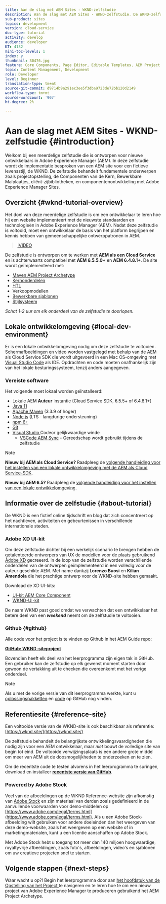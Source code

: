 ```yaml
---
title: Aan de slag met AEM Sites - WKND-zelfstudie
description: Aan de slag met AEM Sites - WKND-zelfstudie. De WKND-zelfstudie is een meerdelige zelfstudie die is ontworpen voor ontwikkelaars die nog geen ervaring hebben met Adobe Experience Manager. De zelfstudie doorloopt de implementatie van een AEM site voor een fictieve levensstijl, de WKND. De zelfstudie behandelt fundamentele onderwerpen zoals projectopstelling, gemaakte archetypes, de Componenten van de Kern, Bewerkbare Malplaatjes, cliëntbibliotheken, en componentenontwikkeling.
sub-product: sites
topics: development
version: cloud-service
doc-type: tutorial
activity: develop
audience: developer
KT: 4132
mini-toc-levels: 1
index: y
thumbnail: 30476.jpg
feature: Core Components, Page Editor, Editable Templates, AEM Project Archetype
topic: Content Management, Development
role: Developer
level: Beginner
translation-type: tm+mt
source-git-commit: d9714b9a291ec3ee5f3dba9723de72bb120d2149
workflow-type: tm+mt
source-wordcount: '907'
ht-degree: 2%

---
```



# Aan de slag met AEM Sites - WKND-zelfstudie {#introduction}

Welkom bij een meerdelige zelfstudie die is ontworpen voor nieuwe ontwikkelaars in Adobe Experience Manager (AEM). In deze zelfstudie wordt de implementatie besproken van een AEM site voor een fictieve levensstijl, de WKND. De zelfstudie behandelt fundamentele onderwerpen zoals projectopstelling, de Componenten van de Kern, Bewerkbare Malplaatjes, cliënt-zijbibliotheken, en componentenontwikkeling met Adobe Experience Manager Sites.

## Overzicht {#wknd-tutorial-overview}

Het doel van deze meerdelige zelfstudie is om een ontwikkelaar te leren hoe hij een website implementeert met de nieuwste standaarden en technologieën in Adobe Experience Manager (AEM). Nadat deze zelfstudie is voltooid, moet een ontwikkelaar de basis van het platform begrijpen en kennis hebben van gemeenschappelijke ontwerppatronen in AEM.

>[!VIDEO](https://video.tv.adobe.com/v/30476?quality=12&learn=on)

De zelfstudie is ontworpen om te werken met **AEM als een Cloud Service** en is achterwaarts compatibel met **AEM 6.5.5.0+** en **AEM 6.4.8.1+**. De site wordt geïmplementeerd met:

* [Maven AEM Project Archetype](https://docs.adobe.com/content/help/en/experience-manager-core-components/using/developing/archetype/overview.html)
* [Kernonderdelen](https://docs.adobe.com/content/help/en/experience-manager-core-components/using/introduction.html)
* [HTL](https://docs.adobe.com/content/help/en/experience-manager-htl/using/getting-started/getting-started.html)
* Verkoopmodellen
* [Bewerkbare sjablonen](https://docs.adobe.com/content/help/en/experience-manager-learn/sites/page-authoring/template-editor-feature-video-use.html)
* [Stijlsysteem](https://docs.adobe.com/content/help/en/experience-manager-learn/sites/page-authoring/style-system-feature-video-use.html)

*Schat 1-2 uur om elk onderdeel van de zelfstudie te doorlopen.*

## Lokale ontwikkelomgeving {#local-dev-environment}

Er is een lokale ontwikkelomgeving nodig om deze zelfstudie te voltooien. Schermafbeeldingen en video worden vastgelegd met behulp van de AEM als Cloud Service SDK die wordt uitgevoerd in een Mac OS-omgeving met [Visual Studio Code](https://code.visualstudio.com/) als IDE. Opdrachten en code moeten onafhankelijk zijn van het lokale besturingssysteem, tenzij anders aangegeven.

### Vereiste software

Het volgende moet lokaal worden geïnstalleerd:

* Lokale AEM **Auteur** instantie (Cloud Service SDK, 6.5.5+ of 6.4.8.1+)
* [Java 11](https://downloads.experiencecloud.adobe.com/content/software-distribution/en/general.html)
* [Apache Maven](https://maven.apache.org/)  (3.3.9 of hoger)
* [Node.js](https://nodejs.org/en/) (LTS - langdurige ondersteuning)
* [npm 6+](https://www.npmjs.com/)
* [Git](https://git-scm.com/)
* [Visual Studio ](https://code.visualstudio.com/) Codeor gelijkwaardige winde
   * [VSCode AEM Sync](https://marketplace.visualstudio.com/items?itemName=yamato-ltd.vscode-aem-sync)  - Gereedschap wordt gebruikt tijdens de zelfstudie

>[!NOTE]
>
> **Nieuw bij AEM als Cloud Service?** Raadpleeg de  [volgende handleiding voor het instellen van een lokale ontwikkelomgeving met de AEM als Cloud Service-SDK](https://docs.adobe.com/content/help/en/experience-manager-learn/cloud-service/local-development-environment-set-up/overview.html).
>
> **Nieuw bij AEM 6.5?** Raadpleeg de  [volgende handleiding voor het instellen van een lokale ontwikkelomgeving](https://docs.adobe.com/content/help/en/experience-manager-learn/foundation/development/set-up-a-local-aem-development-environment.html).

## Informatie over de zelfstudie {#about-tutorial}

De WKND is een fictief online tijdschrift en blog dat zich concentreert op het nachtleven, activiteiten en gebeurtenissen in verschillende internationale steden.

### Adobe XD UI-kit

Om deze zelfstudie dichter bij een werkelijk scenario te brengen hebben de getalenteerde ontwerpers van UX de modellen voor de plaats gebruikend [Adobe XD](https://www.adobe.com/products/xd.html) gecreeerd. In de loop van de zelfstudie worden verschillende onderdelen van de ontwerpen geïmplementeerd in een volledig voor de auteur geschikte AEM. Met name dankzij **Lorenzo Buosi** en **Kilian Amendola** die het prachtige ontwerp voor de WKND-site hebben gemaakt.

Download de XD UI-kits:

* [UI-kit AEM Core Component](assets/overview/AEM-CoreComponents-UI-Kit.xd)
* [WKND-UI-kit](https://github.com/adobe/aem-guides-wknd/releases/download/aem-guides-wknd-0.0.2/AEM_UI-kit-WKND.xd)

De naam WKND past goed omdat we verwachten dat een ontwikkelaar het betere deel van een ***weekend*** neemt om de zelfstudie te voltooien.

### Github {#github}

Alle code voor het project is te vinden op Github in het AEM Guide repo:

**[GitHub: WKND-siteproject](https://github.com/adobe/aem-guides-wknd)**

Bovendien heeft elk deel van het leerprogramma zijn eigen tak in GitHub. Een gebruiker kan de zelfstudie op elk gewenst moment starten door gewoon de vertakking uit te checken die overeenkomt met het vorige onderdeel.

>[!NOTE]
>
> Als u met de vorige versie van dit leerprogramma werkte, kunt u [oplossingspakketten](https://github.com/adobe/aem-guides-wknd/releases/tag/archetype-18.1) en [code](https://github.com/adobe/aem-guides-wknd/tree/archetype-18.1) op GitHub nog vinden.

## Referentiesite {#reference-site}

Een voltooide versie van de WKND-site is ook beschikbaar als referentie: [https://wknd.site/](https://wknd.site/)

De zelfstudie behandelt de belangrijkste ontwikkelingsvaardigheden die nodig zijn voor een AEM ontwikkelaar, maar *niet* bouwt de volledige site van begin tot eind. De voltooide verwijzingsplaats is een andere grote middel om meer van AEM uit de doosmogelijkheden te onderzoeken en te zien.

Om de recentste code te testen alvorens in het leerprogramma te springen, download en installeer **[recentste versie van GitHub](https://github.com/adobe/aem-guides-wknd/releases/latest)**.

### Powered by Adobe Stock

Veel van de afbeeldingen op de WKND Reference-website zijn afkomstig van [Adobe Stock](https://stock.adobe.com/) en zijn materiaal van derden zoals gedefinieerd in de aanvullende voorwaarden voor demo-middelen op [https://www.adobe.com/legal/terms.html](https://www.adobe.com/legal/terms.html). Als u een Adobe Stock-afbeelding wilt gebruiken voor andere doeleinden dan het weergeven van deze demo-website, zoals het weergeven op een website of in marketingmaterialen, kunt u een licentie aanschaffen op Adobe Stock.

Met Adobe Stock hebt u toegang tot meer dan 140 miljoen hoogwaardige, royaltyvrije afbeeldingen, zoals foto&#39;s, afbeeldingen, video&#39;s en sjablonen om uw creatieve projecten snel te starten.

## Volgende stappen {#next-steps}

Waar wacht u op?! Begin het leerprogramma door aan [het hoofdstuk van de Opstelling van het Project ](project-setup.md) te navigeren en te leren hoe te om een nieuw project van Adobe Experience Manager te produceren gebruikend het AEM Project Archetype.
